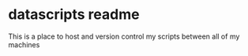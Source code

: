 # datascripts readme
This is a place to host and version control my scripts between all of my machines
